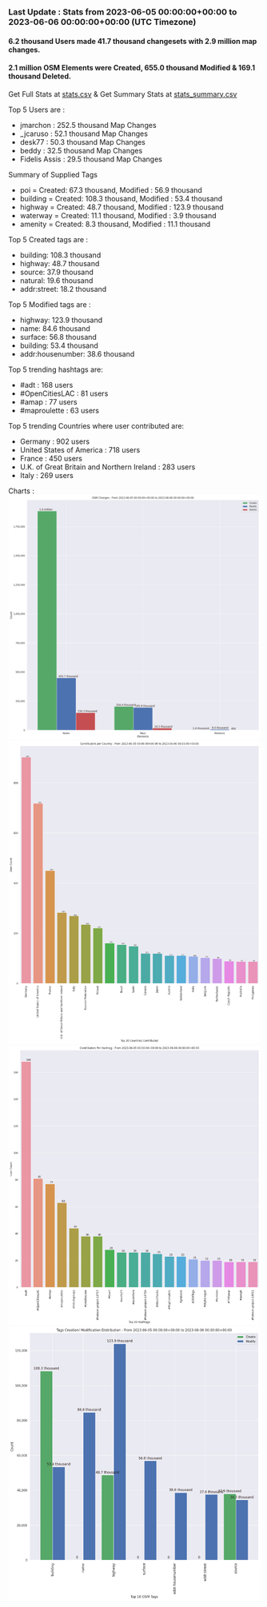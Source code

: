 ### Last Update : Stats from 2023-06-05 00:00:00+00:00 to 2023-06-06 00:00:00+00:00 (UTC Timezone)

#### 6.2 thousand Users made 41.7 thousand changesets with 2.9 million map changes.
#### 2.1 million OSM Elements were Created, 655.0 thousand Modified & 169.1 thousand Deleted.
Get Full Stats at [stats.csv](/stats/Global/Daily/stats.csv)
 & Get Summary Stats at [stats_summary.csv](/stats/Global/Daily/stats_summary.csv)

Top 5 Users are : 
- jmarchon : 252.5 thousand Map Changes
- _jcaruso : 52.1 thousand Map Changes
- desk77 : 50.3 thousand Map Changes
- beddy : 32.5 thousand Map Changes
- Fidelis Assis : 29.5 thousand Map Changes

Summary of Supplied Tags
- poi = Created: 67.3 thousand, Modified : 56.9 thousand
- building = Created: 108.3 thousand, Modified : 53.4 thousand
- highway = Created: 48.7 thousand, Modified : 123.9 thousand
- waterway = Created: 11.1 thousand, Modified : 3.9 thousand
- amenity = Created: 8.3 thousand, Modified : 11.1 thousand


Top 5 Created tags are :
- building: 108.3 thousand
- highway: 48.7 thousand
- source: 37.9 thousand
- natural: 19.6 thousand
- addr:street: 18.2 thousand


Top 5 Modified tags are :
- highway: 123.9 thousand
- name: 84.6 thousand
- surface: 56.8 thousand
- building: 53.4 thousand
- addr:housenumber: 38.6 thousand


Top 5 trending hashtags are:
- #adt : 168 users
- #OpenCitiesLAC : 81 users
- #amap : 77 users
- #maproulette : 63 users


Top 5 trending Countries where user contributed are:
- Germany : 902 users
- United States of America : 718 users
- France : 450 users
- U.K. of Great Britain and Northern Ireland : 283 users
- Italy : 269 users


 Charts : 
![Alt text](./stats_osm_changes.png) 
![Alt text](./stats_users_per_country.png) 
![Alt text](./stats_users_per_hashtag.png) 
![Alt text](./stats_tags.png) 
